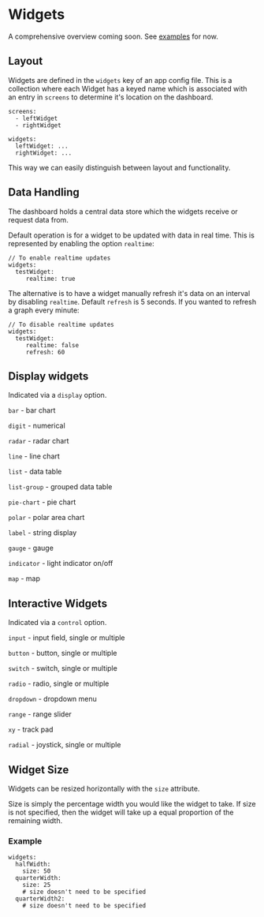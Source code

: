 # Widgets

A comprehensive overview coming soon. See [examples](examples.md) for now.


## Layout

Widgets are defined in the `widgets` key of an app config file. This is a collection where each Widget has a keyed name which is associated with an entry in `screens` to determine it's location on the dashboard.

```
screens:
  - leftWidget
  - rightWidget

widgets:
  leftWidget: ...
  rightWidget: ...
```

This way we can easily distinguish between layout and functionality.


## Data Handling
The dashboard holds a central data store which the widgets receive or request data from.

Default operation is for a widget to be updated with data in real time. This is represented by enabling the option `realtime`:

```
// To enable realtime updates
widgets:
  testWidget:
     realtime: true
```

The alternative is to have a widget manually refresh it's data on an interval by disabling `realtime`. Default `refresh` is 5 seconds. If you wanted to refresh a graph every minute:

```
// To disable realtime updates
widgets:
  testWidget:
     realtime: false
     refresh: 60
```

## Display widgets
Indicated via a `display` option.

`bar` - bar chart

`digit` - numerical

`radar` - radar chart

`line` - line chart

`list` - data table

`list-group` - grouped data table

`pie-chart` - pie chart

`polar` - polar area chart

`label` - string display

`gauge` - gauge

`indicator` -  light indicator on/off

`map` - map


## Interactive Widgets
Indicated via a `control` option.

`input` - input field, single or multiple

`button` - button, single or multiple

`switch` - switch, single or multiple

`radio` - radio, single or multiple

`dropdown` - dropdown menu

`range` - range slider

`xy` - track pad

`radial` - joystick, single or multiple

## Widget Size

Widgets can be resized horizontally with the `size` attribute.

Size is simply the percentage width you would like the widget to take. If size is not specified, then the widget will take up a equal proportion of the remaining width.

### Example
```
widgets:
  halfWidth:
    size: 50
  quarterWidth:
    size: 25
    # size doesn't need to be specified
  quarterWidth2:
    # size doesn't need to be specified
```
